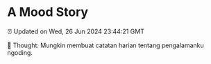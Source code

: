 # A Mood Story

⏰ Updated on Wed, 26 Jun 2024 23:44:21 GMT

💭 Thought: Mungkin membuat catatan harian tentang pengalamanku ngoding.

